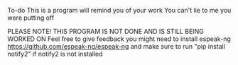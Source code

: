 To-do
This is a program will remind you of your work
You can't lie to me you were putting off

PLEASE NOTE! THIS PROGRAM IS NOT DONE AND IS STILL BEING WORKED ON
Feel free to give feedback
you might need to install espeak-ng https://github.com/espeak-ng/espeak-ng and make sure to run "pip install notify2" if notify2 is not installed
